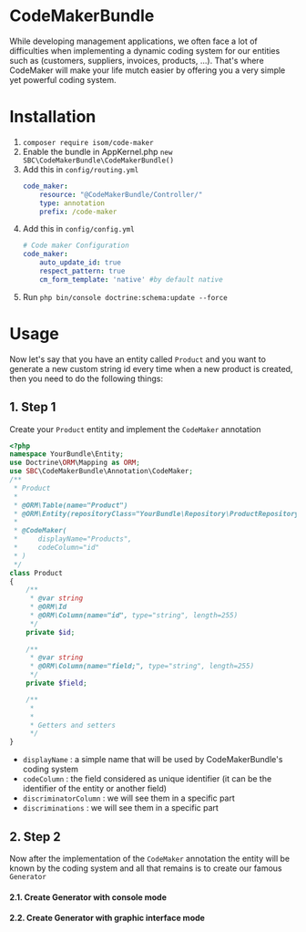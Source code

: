 
# CodeMakerBundle  
  
While developing management applications, we often face a lot of difficulties when implementing a dynamic coding system for our entities such as (customers, suppliers, invoices, products, ...). That's where CodeMaker will make your life mutch easier by offering you a very simple yet powerful coding system.  
  
# Installation  
  
1. `composer require isom/code-maker`  
2. Enable the bundle in AppKernel.php `new SBC\CodeMakerBundle\CodeMakerBundle()`
3. Add this in `config/routing.yml`
	```yml
	code_maker:
	    resource: "@CodeMakerBundle/Controller/"
	    type: annotation
	    prefix: /code-maker
	```
4. Add this in `config/config.yml`
	```yml
	# Code maker Configuration
	code_maker:
	    auto_update_id: true
	    respect_pattern: true
	    cm_form_template: 'native' #by default native
	```
5. Run `php bin/console doctrine:schema:update --force`
	
# Usage
Now let's say that you have an entity called `Product` and you want to generate a new custom string id every time when a new product is created, then you need to do the following things:
## 1. Step 1
Create your `Product` entity and implement the `CodeMaker` annotation
```php
<?php
namespace YourBundle\Entity;
use Doctrine\ORM\Mapping as ORM;
use SBC\CodeMakerBundle\Annotation\CodeMaker;
/**
 * Product
 *
 * @ORM\Table(name="Product")
 * @ORM\Entity(repositoryClass="YourBundle\Repository\ProductRepository")
 * 
 * @CodeMaker(  
 *     displayName="Products",  
 *     codeColumn="id"  
 * )
 */
class Product
{
	/**  
	 * @var string 
	 * @ORM\Id 
	 * @ORM\Column(name="id", type="string", length=255) 
	 */
	private $id;
	
	/**  
	 * @var string 
	 * @ORM\Column(name="field;", type="string", length=255) 
	 */
	private $field;

	/**
	 *
	 *
	 * Getters and setters
	 */
}
```
- `displayName` : a simple name that will be used by CodeMakerBundle's coding system
- `codeColumn` : the field considered as unique identifier (it can be the identifier of the entity or another field)
- `discriminatorColumn` : we will see them in a specific part
- `discriminations` : we will see them in a specific part


## 2. Step 2
Now after the implementation of the `CodeMaker` annotation the entity will be known by the coding system and all that remains is to create our famous `Generator`

#### 2.1. Create Generator with console mode
#### 2.2. Create Generator with graphic interface mode